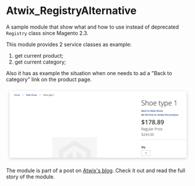 # Atwix_RegistryAlternative

A sample module that show what and how to use instead of deprecated `Registry` class
since Magento 2.3.

This module provides 2 service classes as example:
1. get current product;
2. get current category;

Also it has as example the situation when one needs to ad a "Back to category" link on the product page.

![Add back to category link to product page](/app/code/Atwix/RegistryAlternative/view/frontend/web/images/back-to-category.jpg "Back to category link on product page")

The module is part of a post on [Atwix's blog](https://www.atwix.com/development/alternatives-for-deprecated-registry-class-magento-2-3).
Check it out and read the full story of the module.
